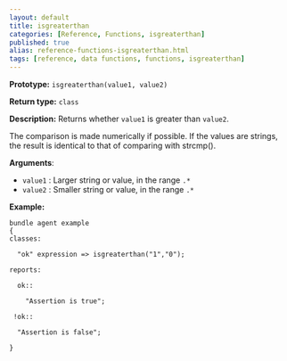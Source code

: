 ```yaml
---
layout: default
title: isgreaterthan
categories: [Reference, Functions, isgreaterthan]
published: true
alias: reference-functions-isgreaterthan.html
tags: [reference, data functions, functions, isgreaterthan]
---
```


**Prototype:** `isgreaterthan(value1, value2)`

**Return type:** `class`

**Description:** Returns whether `value1` is greater than `value2`.

The comparison is made numerically if possible. If the values are
strings, the result is identical to that of comparing with strcmp().

**Arguments**:

* `value1` : Larger string or value, in the range `.*`
* `value2` : Smaller string or value, in the range `.*`

**Example:**

```cf3
bundle agent example
{
classes:

  "ok" expression => isgreaterthan("1","0");

reports:

  ok::

    "Assertion is true";

 !ok::

  "Assertion is false";

}
```
